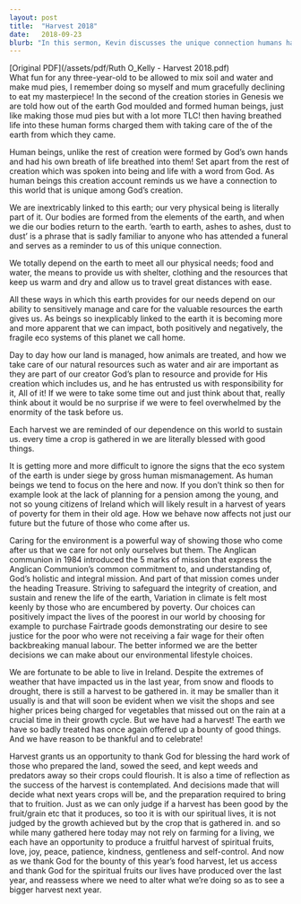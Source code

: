 ```yaml
---
layout: post
title:  "Harvest 2018"
date:   2018-09-23
blurb: "In this sermon, Kevin discusses the unique connection humans have with the earth, as described in Genesis. He emphasizes the importance of caring for the environment and responsibly managing resources. Kevin also highlights the impact of our choices on future generations and the poorest in our world. The sermon concludes with a call to produce a fruitful harvest of spiritual fruits."
---
```

[Original PDF](/assets/pdf/Ruth O_Kelly - Harvest 2018.pdf)    
What fun for any three-year-old to be allowed to mix soil and water and make mud pies, I remember doing so myself and mum gracefully declining to eat my masterpiece! In the second of the creation stories in Genesis we are told how out of the earth God moulded and formed human beings, just like making those mud pies but with a lot more TLC! then having breathed life into these human forms charged them with taking care of the of the earth from which they came.

Human beings, unlike the rest of creation were formed by God’s own hands and had his own breath of life breathed into them! Set apart from the rest of creation which was spoken into being and life with a word from God. As human beings this creation account reminds us we have a connection to this world that is unique among God’s creation.

We are inextricably linked to this earth; our very physical being is literally part of it. Our bodies are formed from the elements of the earth, and when we die our bodies return to the earth. ‘earth to earth, ashes to ashes, dust to dust’ is a phrase that is sadly familiar to anyone who has attended a funeral and serves as a reminder to us of this unique connection.

We totally depend on the earth to meet all our physical needs; food and water, the means to provide us with shelter, clothing and the resources that keep us warm and dry and allow us to travel great distances with ease.

All these ways in which this earth provides for our needs depend on our ability to sensitively manage and care for the valuable resources the earth gives us. As beings so inexplicably linked to the earth it is becoming more and more apparent that we can impact, both positively and negatively, the fragile eco systems of this planet we call home.

Day to day how our land is managed, how animals are treated, and how we take care of our natural resources such as water and air are important as they are part of our creator God’s plan to resource and provide for His creation which includes us, and he has entrusted us with responsibility for it, All of it! If we were to take some time out and just think about that, really think about it would be no surprise if we were to feel overwhelmed by the enormity of the task before us.

Each harvest we are reminded of our dependence on this world to sustain us. every time a crop is gathered in we are literally blessed with good things.

It is getting more and more difficult to ignore the signs that the eco system of the earth is under siege by gross human mismanagement. As human beings we tend to focus on the here and now. If you don’t think so then for example look at the lack of planning for a pension among the young, and not so young citizens of Ireland which will likely result in a harvest of years of poverty for them in their old age. How we behave now affects not just our future but the future of those who come after us.

Caring for the environment is a powerful way of showing those who come after us that we care for not only ourselves but them. The Anglican communion in 1984 introduced the 5 marks of mission that express the Anglican Communion’s common commitment to, and understanding of, God’s holistic and integral mission. And part of that mission comes under the heading Treasure. Striving to safeguard the integrity of creation, and sustain and renew the life of the earth, Variation in climate is felt most keenly by those who are encumbered by poverty. Our choices can positively impact the lives of the poorest in our world by choosing for example to purchase Fairtrade goods demonstrating our desire to see justice for the poor who were not receiving a fair wage for their often backbreaking manual labour. The better informed we are the better decisions we can make about our environmental lifestyle choices.

We are fortunate to be able to live in Ireland. Despite the extremes of weather that have impacted us in the last year, from snow and floods to drought, there is still a harvest to be gathered in. it may be smaller than it usually is and that will soon be evident when we visit the shops and see higher prices being charged for vegetables that missed out on the rain at a crucial time in their growth cycle. But we have had a harvest! The earth we have so badly treated has once again offered up a bounty of good things. And we have reason to be thankful and to celebrate!

Harvest grants us an opportunity to thank God for blessing the hard work of those who prepared the land, sowed the seed, and kept weeds and predators away so their crops could flourish. It is also a time of reflection as the success of the harvest is contemplated. And decisions made that will decide what next years crops will be, and the preparation required to bring that to fruition. Just as we can only judge if a harvest has been good by the fruit/grain etc that it produces, so too it is with our spiritual lives, it is not judged by the growth achieved but by the crop that is gathered in. and so while many gathered here today may not rely on farming for a living, we each have an opportunity to produce a fruitful harvest of spiritual fruits, love, joy, peace, patience, kindness, gentleness and self-control. And now as we thank God for the bounty of this year’s food harvest, let us access and thank God for the spiritual fruits our lives have produced over the last year, and reassess where we need to alter what we’re doing so as to see a bigger harvest next year.
